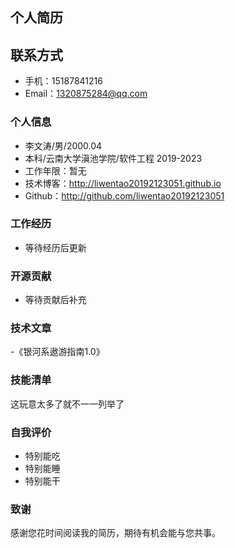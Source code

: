 
## 个人简历
## 联系方式
 - 手机：15187841216
 - Email：1320875284@qq.com

### 个人信息
  - 李文涛/男/2000.04
  - 本科/云南大学滇池学院/软件工程 2019-2023
  - 工作年限：暂无
  - 技术博客：http://liwentao20192123051.github.io
  - Github：http://github.com/liwentao20192123051
 
 ### 工作经历
  - 等待经历后更新
 
 ### 开源贡献
  - 等待贡献后补充
 
 ### 技术文章
  -《银河系遨游指南1.0》
 
 ### 技能清单
 这玩意太多了就不一一列举了
 
 ### 自我评价
  - 特别能吃
  - 特别能睡
  - 特别能干

 ### 致谢
 感谢您花时间阅读我的简历，期待有机会能与您共事。
